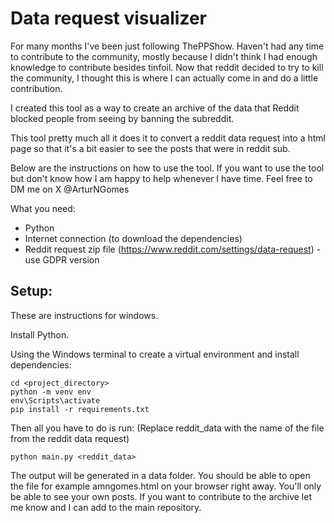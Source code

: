 # Data request visualizer

For many months I've been just following ThePPShow. Haven't had any time to contribute to the community,
mostly because I didn't think I had enough knowledge to contribute besides tinfoil.
Now that reddit decided to try to kill the community, I thought this is where I can actually come in and
do a little contribution.

I created this tool as a way to create an archive of the data that Reddit blocked people from seeing by 
banning the subreddit.

This tool pretty much all it does it to convert a reddit data request into a html page so that it's 
a bit easier to see the posts that were in reddit sub.

Below are the instructions on how to use the tool. If you want to use the tool but don't know how I am 
happy to help whenever I have time. Feel free to DM me on X @ArturNGomes

What you need: 
- Python
- Internet connection (to download the dependencies)
- Reddit request zip file (https://www.reddit.com/settings/data-request) - use GDPR version



Setup:
------
These are instructions for windows.

Install Python.

Using the Windows terminal to create a virtual environment and install dependencies:

````commandline
cd <project_directory>
python -m venv env 
env\Scripts\activate
pip install -r requirements.txt
````

Then all you have to do is run:
(Replace reddit_data with the name of the file from the reddit data request)
````commandline
python main.py <reddit_data> 
````

The output will be generated in a data folder. You should be able to open the file for example amngomes.html
on your browser right away. You'll only be able to see your own posts.
If you want to contribute to the archive let me know and I can add to the main repository.

